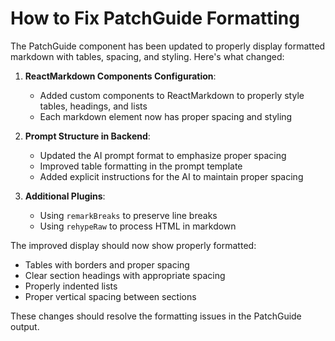# How to Fix PatchGuide Formatting

The PatchGuide component has been updated to properly display formatted markdown with tables, spacing, and styling. Here's what changed:

1. **ReactMarkdown Components Configuration**:
   - Added custom components to ReactMarkdown to properly style tables, headings, and lists
   - Each markdown element now has proper spacing and styling

2. **Prompt Structure in Backend**:
   - Updated the AI prompt format to emphasize proper spacing
   - Improved table formatting in the prompt template
   - Added explicit instructions for the AI to maintain proper spacing

3. **Additional Plugins**:
   - Using `remarkBreaks` to preserve line breaks
   - Using `rehypeRaw` to process HTML in markdown

The improved display should now show properly formatted:
- Tables with borders and proper spacing
- Clear section headings with appropriate spacing
- Properly indented lists
- Proper vertical spacing between sections

These changes should resolve the formatting issues in the PatchGuide output.
